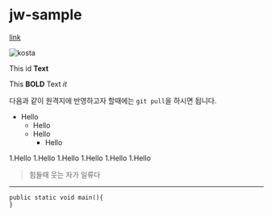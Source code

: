 # jw-sample


[link](http://naver.com)

![kosta](http://edu2.kosta.or.kr/assets/images/kosta2.png)

This id **Text**

This **BOLD** Text  _it_


다음과 같이 원격지에 반영하고자 할때에는 `git pull`을 하시면 됩니다.

* Hello
    * Hello
    * Hello
        * Hello
                
1.Hello
1.Hello
1.Hello
  1.Hello
  1.Hello
    1.Hello
        
> 힘들때 웃는 자가 일류다

***

```
public static void main(){
}

```
